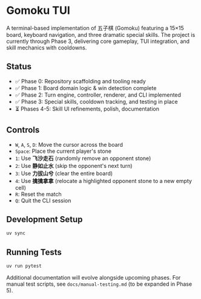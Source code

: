 # Gomoku TUI

A terminal-based implementation of 五子棋 (Gomoku) featuring a 15×15 board, keyboard navigation, and three dramatic special skills. The project is currently through Phase 3, delivering core gameplay, TUI integration, and skill mechanics with cooldowns.

## Status

- ✅ Phase 0: Repository scaffolding and tooling ready
- ✅ Phase 1: Board domain logic & win detection complete
- ✅ Phase 2: Turn engine, controller, renderer, and CLI implemented
- ✅ Phase 3: Special skills, cooldown tracking, and testing in place
- ⏳ Phases 4-5: Skill UI refinements, polish, documentation

## Controls

- `W`, `A`, `S`, `D`: Move the cursor across the board
- `Space`: Place the current player's stone
- `1`: Use **飞沙走石** (randomly remove an opponent stone)
- `2`: Use **静如止水** (skip the opponent's next turn)
- `3`: Use **力拔山兮** (clear the entire board)
- `4`: Use **擒擒拿拿** (relocate a highlighted opponent stone to a new empty cell)
- `R`: Reset the match
- `Q`: Quit the CLI session

## Development Setup

```bash
uv sync
```

## Running Tests

```bash
uv run pytest
```

Additional documentation will evolve alongside upcoming phases. For manual test scripts, see `docs/manual-testing.md` (to be expanded in Phase 5).
